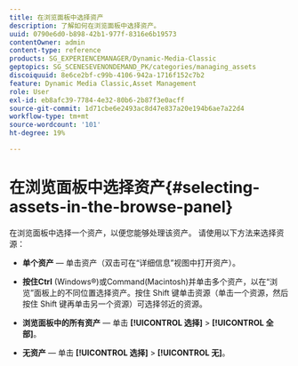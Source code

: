 ```yaml
---
title: 在浏览面板中选择资产
description: 了解如何在浏览面板中选择资产。
uuid: 0790e6d0-b898-42b1-977f-8316e6b19573
contentOwner: admin
content-type: reference
products: SG_EXPERIENCEMANAGER/Dynamic-Media-Classic
geptopics: SG_SCENESEVENONDEMAND_PK/categories/managing_assets
discoiquuid: 8e6ce2bf-c99b-4106-942a-1716f152c7b2
feature: Dynamic Media Classic,Asset Management
role: User
exl-id: eb8afc39-7784-4e32-80b6-2b87f3e0acff
source-git-commit: 1d71cbe6e2493ac8d47e837a20e194b6ae7a22d4
workflow-type: tm+mt
source-wordcount: '101'
ht-degree: 19%

---
```


# 在浏览面板中选择资产{#selecting-assets-in-the-browse-panel}

在浏览面板中选择一个资产，以便您能够处理该资产。 请使用以下方法来选择资源：

* **单个资产**  — 单击资产（双击可在“详细信息”视图中打开资产）。

* **按住Ctrl** (Windows®)或Command(Macintosh)并单击多个资产，以在“浏览”面板上的不同位置选择资产。按住 Shift 键单击资源（单击一个资源，然后按住 Shift 键再单击另一个资源）可选择邻近的资源。

* **浏览面板中的所有资产**  — 单击 **[!UICONTROL 选择]**  >  **[!UICONTROL 全部]**。

* **无资产**  — 单击 **[!UICONTROL 选择]**  >  **[!UICONTROL 无]**。
